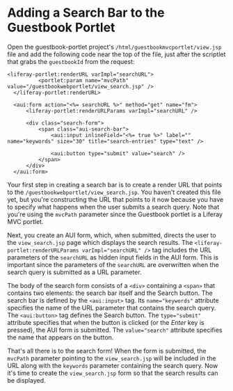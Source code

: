 # Adding a Search Bar to the Guestbook Portlet [](id=adding-a-search-bar-to-the-guestbook-portlet)

Open the guestbook-portlet project's `/html/guestbookmvcportlet/view.jsp` file 
and add the following code near the top of the file, just after the scriptlet 
that grabs the `guestbookId` from the request:

    <liferay-portlet:renderURL varImpl="searchURL">
              <portlet:param name="mvcPath" value="/guestbookwebportlet/view_search.jsp" />
      </liferay-portlet:renderURL>

      <aui:form action="<%= searchURL %>" method="get" name="fm">
          <liferay-portlet:renderURLParams varImpl="searchURL" />
          
          <div class="search-form">
              <span class="aui-search-bar">
                  <aui:input inlineField="<%= true %>" label="" name="keywords" size="30" title="search-entries" type="text" />

                  <aui:button type="submit" value="search" />
              </span>
          </div>
      </aui:form>

Your first step in creating a search bar is to create a render URL that points
to the `/guestbookwebportlet/view_search.jsp`. You haven't created this 
file yet, but you're constructing the URL that points to it now because you have 
to specify what happens when the user submits a search query. Note that you're
using the `mvcPath` parameter since the Guestbook portlet is a Liferay MVC
portlet.

Next, you create an AUI form, which, when submitted, directs the user to the
`view_search.jsp` page which displays the search results. The
`<liferay-portlet:renderURLParams varImpl="searchURL" />` tag includes the URL
parameters of the `searchURL` as hidden input fields in the AUI form. This is
important since the parameters of the `searchURL` are overwritten when the
search query is submitted as a URL parameter.

The body of the search form consists of a `<div>` containing a `<span>` that
contains two elements: the search bar itself and the Search button. The search
bar is defined by the `<aui:input>` tag. Its `name="keywords"` attribute
specifies the name of the URL parameter that contains the search query. The
`<aui:button>` tag defines the Search button. The `type="submit"` attribute
specifies that when the button is clicked (or the *Enter* key is pressed), the
AUI form is submitted. The `value="search"` attribute specifies the name that
appears on the button.

That's all there is to the search form! When the form is submitted, the
`mvcPath` parameter pointing to the `view_search.jsp` will be included in the
URL along with the `keywords` parameter containing the search query. Now it's
time to create the `view_search.jsp` form so that the search results can be
displayed.